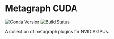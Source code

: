 # Metagraph CUDA

[![Conda Version](https://img.shields.io/conda/v/metagraph/metagraph-cuda.svg)](https://anaconda.org/metagraph/metagraph-cuda)
[![Build Status](https://github.com/metagraph-dev/metagraph-cuda/actions/workflows/build.yml/badge.svg?branch=main)](https://github.com/metagraph-dev/metagraph-cuda/actions/workflows/build.yml?query=branch%3Amain)

A collection of metagraph plugins for NVIDIA GPUs.
